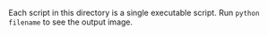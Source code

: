 Each script in this directory is a single executable script. Run `python filename` to see the output image.
